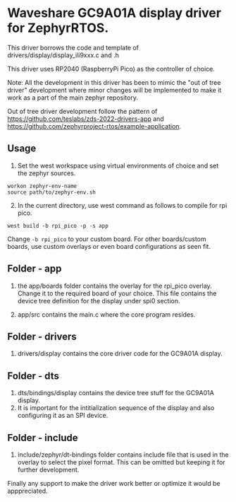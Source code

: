 # Waveshare GC9A01A display driver for ZephyrRTOS.
This driver borrows the code and template of drivers/display/display_ili9xxx.c and .h

This driver uses RP2040 (RaspberryPi Pico) as the controller of choice.

Note: All the development in this driver has been to mimic the "out of tree driver" development where minor changes will be implemented to make it work as a part of the main zephyr repository.

Out of tree driver development follow the pattern of https://github.com/teslabs/zds-2022-drivers-app and https://github.com/zephyrproject-rtos/example-application.


## Usage
1. Set the west workspace using virtual environments of choice and set the zephyr sources.


```shell
workon zephyr-env-name
source path/to/zephyr-env.sh
```

2. In the current directory, use west command as follows to compile for rpi pico.

```shell
west build -b rpi_pico -p -s app
```
Change ```-b rpi_pico``` to your custom board. 
For other boards/custom boards, use custom overlays or even board configurations as seen fit.


## Folder - app
1. the app/boards folder contains the overlay for the rpi_pico overlay. Change it to the required board of your choice. This file contains the device tree definition for the display under spi0 section.

2. app/src contains the main.c where the core program resides.


## Folder - drivers
1. drivers/display contains the core driver code for the GC9A01A display.

## Folder - dts
1. dts/bindings/display contains the device tree stuff for the GC9A01A display.
2. It is important for the intitialization sequence of the display and also configuring it as an SPI device.

## Folder - include
1. include/zephyr/dt-bindings folder contains include file that is used in the overlay to select the pixel format. This can be omitted but keeping it for further development.


Finally any support to make the driver work better or optimize it would be apppreciated. 
